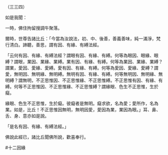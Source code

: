 （三三四）

如是我聞：

一時，佛住拘留搜調牛聚落。

爾時，世尊告諸比丘：「今當為汝說法，初、中、後善，善義善味，純一滿淨，梵行清白。諦聽，善思，謂有因、有緣、有縛法經。

「云何有因、有緣、有縛法經？謂眼有因、有緣、有縛。何等為眼因、眼緣、眼縛？謂眼，業因、業緣、業縛。業有因、有緣、有縛。何等為業因、業緣、業縛？謂業，愛因、愛緣、愛縛。愛有因、有緣、有縛。何等為愛因、愛緣、愛縛？謂愛，無明因、無明緣、無明縛。無明有因、有緣、有縛。何等無明因、無明緣、無明縛？謂無明，不正思惟因、不正思惟緣、不正思惟縛。不正思惟有因、有緣、有縛。何等不正思惟因、不正思惟緣、不正思惟縛？謂緣眼、色生不正思惟，生於癡。

緣眼、色生不正思惟，生於癡。彼癡者是無明。癡求欲，名為愛；愛所作，名為業。如是，比丘！不正思惟因無明，無明因愛，愛因為業，業因為眼。」耳、鼻、舌、身、意亦如是說。

「是名有因、有緣、有縛法經。」

佛說此經已，諸比丘聞佛所說，歡喜奉行。


#十二因緣
